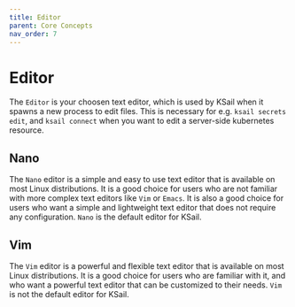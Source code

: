 ```yaml
---
title: Editor
parent: Core Concepts
nav_order: 7
---
```


# Editor

The `Editor` is your choosen text editor, which is used by KSail when it spawns a new process to edit files. This is necessary for e.g. `ksail secrets edit`, and `ksail connect` when you want to edit a server-side kubernetes resource.

## Nano

The `Nano` editor is a simple and easy to use text editor that is available on most Linux distributions. It is a good choice for users who are not familiar with more complex text editors like `Vim` or `Emacs`. It is also a good choice for users who want a simple and lightweight text editor that does not require any configuration. `Nano` is the default editor for KSail.

## Vim

The `Vim` editor is a powerful and flexible text editor that is available on most Linux distributions. It is a good choice for users who are familiar with it, and who want a powerful text editor that can be customized to their needs. `Vim` is not the default editor for KSail.
